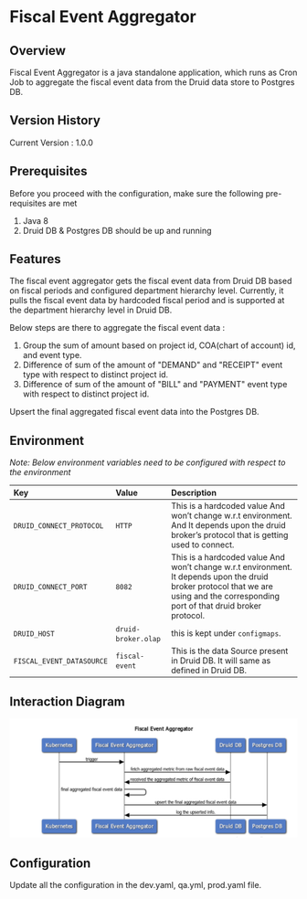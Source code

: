 # Fiscal Event Aggregator

## Overview

Fiscal Event Aggregator is a java standalone application, which runs as Cron Job to aggregate the fiscal event data from the Druid data store to Postgres DB.

## Version History

Current Version : 1.0.0

## Prerequisites

Before you proceed with the configuration, make sure the following pre-requisites are met

1. Java 8
2. Druid DB & Postgres DB should be up and running

## Features

The fiscal event aggregator gets the fiscal event data from Druid DB based on fiscal periods and configured department hierarchy level. Currently, it pulls the fiscal event data by hardcoded fiscal period and is supported at the department hierarchy level in Druid DB. 

Below steps are there to aggregate the fiscal event data :

1. Group the sum of amount based on project id, COA\(chart of account\) id, and event type.
2. Difference of sum of the amount of "DEMAND" and "RECEIPT" event type with respect to distinct project id.
3. Difference of sum of the amount of "BILL" and "PAYMENT" event type with respect to distinct project id.

Upsert the final aggregated fiscal event data into the Postgres DB.

## Environment

_Note: Below environment variables need to be configured with respect to the environment_

| **Key** | **Value** | **Description** |
| :--- | :--- | :--- |
| `DRUID_CONNECT_PROTOCOL` | `HTTP` | This is a hardcoded value And won’t change w.r.t environment. And It depends upon the druid broker’s protocol that is getting used to connect. |
| `DRUID_CONNECT_PORT` | `8082` | This is a hardcoded value And won’t change w.r.t environment. It depends upon the druid broker protocol that we are using and the corresponding port of that druid broker protocol. |
| `DRUID_HOST` | `druid-broker.olap` | this is kept under `configmaps`. |
| `FISCAL_EVENT_DATASOURCE` | `fiscal-event` | This is the data Source present in Druid DB. It will same as defined in Druid DB. |

## Interaction Diagram

![](../../../.gitbook/assets/image%20%2899%29.png)

## Configuration

Update all the configuration in the dev.yaml, qa.yml, prod.yaml file.

